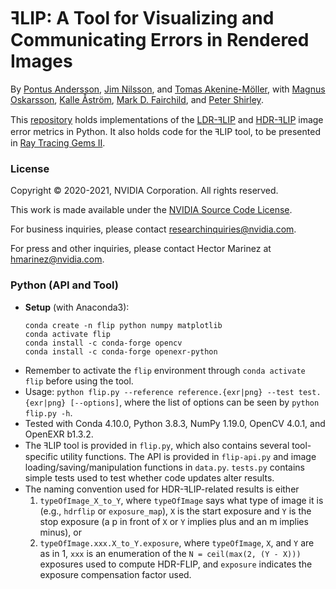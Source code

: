 # ꟻLIP: A Tool for Visualizing and Communicating Errors in Rendered Images
By
[Pontus Andersson](https://research.nvidia.com/person/pontus-andersson),
[Jim Nilsson](https://research.nvidia.com/person/jim-nilsson),
and
[Tomas Akenine-Möller](https://research.nvidia.com/person/tomas-akenine-m%C3%B6ller),
with
[Magnus Oskarsson](https://www1.maths.lth.se/matematiklth/personal/magnuso/),
[Kalle Åström](https://www.maths.lu.se/staff/kalleastrom/),
[Mark D. Fairchild](https://www.rit.edu/directory/mdfpph-mark-fairchild),
and
[Peter Shirley](https://research.nvidia.com/person/peter-shirley).

This [repository](https://github.com/NVlabs/flip) holds implementations of the [LDR-ꟻLIP](https://research.nvidia.com/publication/2020-07_FLIP)
and [HDR-ꟻLIP](https://research.nvidia.com/publication/2021-05_HDR-FLIP) image error metrics in Python.
It also holds code for the ꟻLIP tool, to be presented in [Ray Tracing Gems II](https://developer.nvidia.com/blog/ray-tracing-gems-ii-available-august-4th/).

### License ###

Copyright © 2020-2021, NVIDIA Corporation. All rights reserved.

This work is made available under the [NVIDIA Source Code License](../LICENSE.txt).

For business inquiries, please contact researchinquiries@nvidia.com.

For press and other inquiries, please contact Hector Marinez at hmarinez@nvidia.com.

### Python (API and Tool) ###
- **Setup** (with Anaconda3):
  ```
  conda create -n flip python numpy matplotlib
  conda activate flip
  conda install -c conda-forge opencv
  conda install -c conda-forge openexr-python
  ```
- Remember to activate the `flip` environment through `conda activate flip` before using the tool.
- Usage: `python flip.py --reference reference.{exr|png} --test test.{exr|png} [--options]`, where the list of options can be seen by `python flip.py -h`.
- Tested with Conda 4.10.0, Python 3.8.3, NumPy 1.19.0, OpenCV 4.0.1, and OpenEXR b1.3.2.
- The ꟻLIP tool is provided in `flip.py`, which also contains several tool-specific utility functions.
  The API is provided in `flip-api.py` and image loading/saving/manipulation functions in `data.py`.
  `tests.py` contains simple tests used to test whether code updates alter results.
- The naming convention used for HDR-ꟻLIP-related results is either
  1. `typeOfImage_X_to_Y`, where `typeOfImage` says
  what type of image it is (e.g., `hdrflip` or `exposure_map`),
  `X` is the start exposure and `Y` is the stop
  exposure (a p in front of `X` or `Y`
  implies plus and an m implies minus), or
  2. `typeOfImage.xxx.X_to_Y.exposure`, where `typeOfImage`,
  `X`, and `Y` are as in 1, `xxx` is an enumeration
  of the `N = ceil(max(2, (Y - X)))` exposures used to compute HDR-FLIP,
  and `exposure` indicates the exposure compensation factor used.
